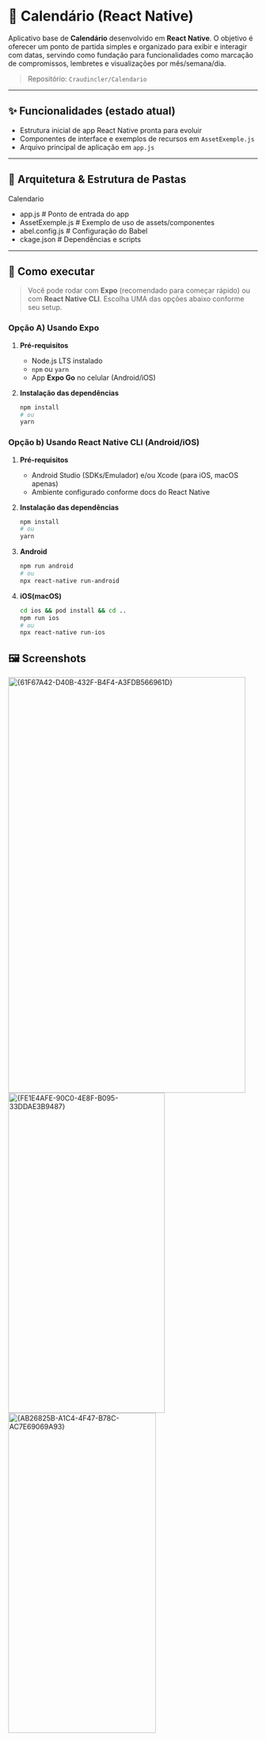 # 📅 Calendário (React Native)

Aplicativo base de **Calendário** desenvolvido em **React Native**. O objetivo é oferecer um ponto de partida simples e organizado para exibir e interagir com datas, servindo como fundação para funcionalidades como marcação de compromissos, lembretes e visualizações por mês/semana/dia.

> Repositório: `Craudincler/Calendario`

---

## ✨ Funcionalidades (estado atual)

- Estrutura inicial de app React Native pronta para evoluir
- Componentes de interface e exemplos de recursos em `AssetExemple.js`
- Arquivo principal de aplicação em `app.js`

---

## 🧱 Arquitetura & Estrutura de Pastas

Calendario
 - app.js # Ponto de entrada do app
 - AssetExemple.js # Exemplo de uso de assets/componentes
 - abel.config.js # Configuração do Babel
 - ckage.json # Dependências e scripts

---

## 🚀 Como executar

> Você pode rodar com **Expo** (recomendado para começar rápido) ou com **React Native CLI**. Escolha UMA das opções abaixo conforme seu setup.

### Opção A) Usando Expo

1. **Pré-requisitos**
   - Node.js LTS instalado
   - `npm` ou `yarn`
   - App **Expo Go** no celular (Android/iOS)

2. **Instalação das dependências**
   ```bash
   npm install
   # ou
   yarn
   
### Opção b) Usando React Native CLI (Android/iOS)
1. **Pré-requisitos**
   - Android Studio (SDKs/Emulador) e/ou Xcode (para iOS, macOS apenas)
   - Ambiente configurado conforme docs do React Native
   
2. **Instalação das dependências**
   ```bash
   npm install
   # ou
   yarn

2. **Android**
   ```bash
   npm run android
   # ou
   npx react-native run-android
   
2. **iOS(macOS)**
   ```bash
   cd ios && pod install && cd ..
   npm run ios
   # ou
   npx react-native run-ios

## 🖼️ Screenshots   
<img width="479" height="839" alt="{61F67A42-D40B-432F-B4F4-A3FDB566961D}" src="https://github.com/user-attachments/assets/008df6c3-8808-4aaf-b79f-b49eecb0f8fd" />
<img width="316" height="646" alt="{FE1E4AFE-90C0-4E8F-B095-33DDAE3B9487}" src="https://github.com/user-attachments/assets/e7d697aa-4f67-45af-a0c1-69d1e258420d" />
<img width="298" height="646" alt="{AB26825B-A1C4-4F47-B78C-AC7E69069A93}" src="https://github.com/user-attachments/assets/af9950a4-605e-4929-b4e6-47719af1d90d" />





